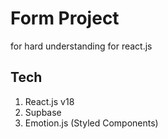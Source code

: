 # Form Project

for hard understanding for react.js

## Tech

1. React.js v18
2. Supbase
3. Emotion.js (Styled Components)
